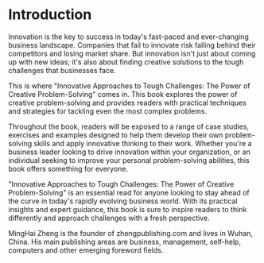 # Introduction

Innovation is the key to success in today's fast-paced and ever-changing business landscape. Companies that fail to innovate risk falling behind their competitors and losing market share. But innovation isn't just about coming up with new ideas; it's also about finding creative solutions to the tough challenges that businesses face.

This is where "Innovative Approaches to Tough Challenges: The Power of Creative Problem-Solving" comes in. This book explores the power of creative problem-solving and provides readers with practical techniques and strategies for tackling even the most complex problems.

Throughout the book, readers will be exposed to a range of case studies, exercises and examples designed to help them develop their own problem-solving skills and apply innovative thinking to their work. Whether you're a business leader looking to drive innovation within your organization, or an individual seeking to improve your personal problem-solving abilities, this book offers something for everyone.

"Innovative Approaches to Tough Challenges: The Power of Creative Problem-Solving" is an essential read for anyone looking to stay ahead of the curve in today's rapidly evolving business world. With its practical insights and expert guidance, this book is sure to inspire readers to think differently and approach challenges with a fresh perspective.

MingHai Zheng is the founder of zhengpublishing.com and lives in Wuhan, China. His main publishing areas are business, management, self-help, computers and other emerging foreword fields.
